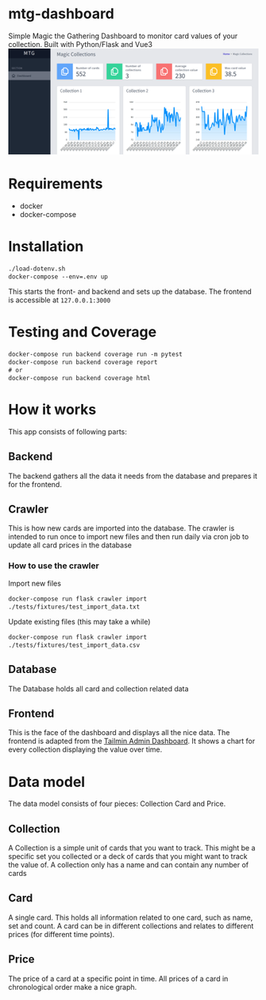  # mtg-dashboard
Simple Magic the Gathering Dashboard to monitor card values of your collection. Built with Python/Flask and Vue3
![main dashboard screen](https://github.com/xorg/mtg-dashboard/blob/media/main_screen.png)

# Requirements
- docker
- docker-compose

# Installation
```
./load-dotenv.sh
docker-compose --env=.env up
```
   
This starts the front- and backend and sets up the database. The frontend is accessible at `127.0.0.1:3000`

# Testing and Coverage
```
docker-compose run backend coverage run -m pytest
docker-compose run backend coverage report
# or
docker-compose run backend coverage html
```

# How it works
This app consists of following parts:

## Backend
The backend gathers all the data it needs from the database and prepares it for the frontend.

## Crawler
This is how new cards are imported into the database. The crawler is intended to run once to import new files and then run daily via cron job to update all card prices in the database

### How to use the crawler
Import new files
```
docker-compose run flask crawler import ./tests/fixtures/test_import_data.txt
```

Update existing files (this may take a while)
```
docker-compose run flask crawler import ./tests/fixtures/test_import_data.csv
```

## Database
The Database holds all card and collection related data


## Frontend
This is the face of the dashboard and displays all the nice data. The frontend is adapted from the [Tailmin Admin Dashboard](https://github.com/otezz/tailmin). It shows a chart for every collection displaying the value over time.

# Data model

The data model consists of four pieces: Collection Card and Price.

## Collection

A Collection is a simple unit of cards that you want to track. This might be a specific set you collected or a deck of cards that you might want to track the value of. A collection only has a name and can contain any number of cards

## Card
A single card. This holds all information related to one card, such as name, set and count. A card can be in different collections and relates to different prices (for different time points).

## Price
The price of a card at a specific point in time. All prices of a card in chronological order make a nice graph.
